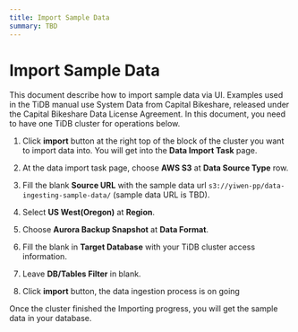```yaml
---
title: Import Sample Data
summary: TBD 
---
```


# Import Sample Data

This document describe how to import sample data via UI. Examples used in the TiDB manual use System Data from Capital Bikeshare, released under the Capital Bikeshare Data License Agreement. In this document, you need to have one TiDB cluster for operations below.

1. Click **import** button at the right top of the block of the cluster you want to import data into. You will get into the **Data Import Task** page.

2. At the data import task page, choose **AWS S3** at **Data Source Type** row.

3. Fill the blank **Source URL** with the sample data url `s3://yiwen-pp/data-ingesting-sample-data/` (sample data URL is TBD).

4. Select **US West(Oregon)** at **Region**.

5. Choose **Aurora Backup Snapshot** at **Data Format**.

6. Fill the blank in **Target Database** with your TiDB cluster access information.

7. Leave **DB/Tables Filter** in blank.

8. Click **import** button, the data ingestion process is on going

Once the cluster finished the Importing progress, you will get the sample data in your database.
